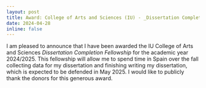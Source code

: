 ```yaml
---
layout: post
title: Award: College of Arts and Sciences (IU) - _Dissertation Completion Fellowship_
date: 2024-04-28
inline: false
---
```


I am pleased to announce that I have been awarded the IU College of Arts and Sciences _Dissertation Completion Fellowship_ for the academic year 2024/2025. This fellowship will allow me to spend time in Spain over the fall collecting data for my dissertation and finishing writing my dissertation, which is expected to be defended in May 2025. I would like to publicly thank the donors for this generous award.